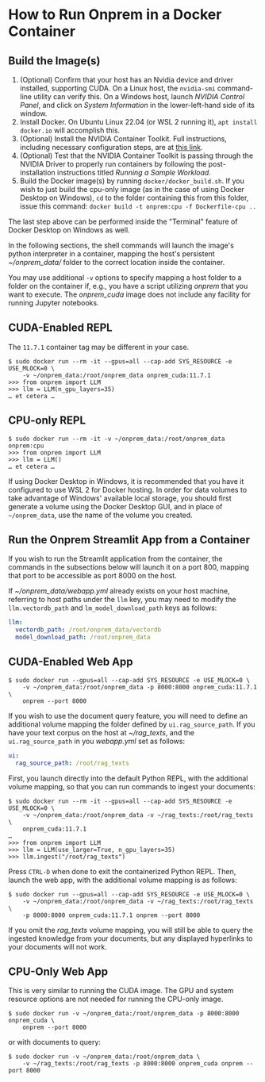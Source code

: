 How to Run Onprem in a Docker Container
=======================================

Build the Image(s)
------------------

1. (Optional) Confirm that your host has an Nvidia device and driver installed, supporting
   CUDA. On a Linux host, the `nvidia-smi` command-line utility can verify this.
   On a Windows host, launch *NVIDIA Control Panel*, and click on
   *System Information* in the lower-left-hand side of its window.
2. Install Docker. On Ubuntu Linux 22.04 (or WSL 2 running it),
   `apt install docker.io` will accomplish this.
3. (Optional) Install the NVIDIA Container Toolkit. Full instructions, including necessary
   configuration steps, are at
   [this link](https://docs.nvidia.com/datacenter/cloud-native/container-toolkit/latest/install-guide.html).
4. (Optional) Test that the NVIDIA Container Toolkit is passing through the NVIDIA Driver
   to properly run containers by following the post-installation instructions
   titled *Running a Sample Workload*.
5. Build the Docker image(s) by running `docker/docker_build.sh`. If you wish to just
   build the cpu-only image (as in the case of using Docker Desktop on Windows), `cd` to
   the folder containing this from this folder, issue this command:
   `docker build -t onprem:cpu -f Dockerfile-cpu ..`

The last step above can be performed inside the "Terminal" feature of Docker Desktop
on Windows as well.

In the following sections, the shell commands will launch the image's python interpreter
in a container, mapping the host's persistent *~/onprem_data/* folder to the correct
location inside the container.

You may use additional `-v` options to specify mapping a host folder to a folder on the
container if, e.g., you have a script utilizing *onprem* that you want to execute. The
*onprem_cuda* image does not include any facility for running Jupyter notebooks.

CUDA-Enabled REPL
-----------------

The `11.7.1` container tag may be different in your case.

```shell
$ sudo docker run --rm -it --gpus=all --cap-add SYS_RESOURCE -e USE_MLOCK=0 \
    -v ~/onprem_data:/root/onprem_data onprem_cuda:11.7.1
>>> from onprem import LLM
>>> llm = LLM(n_gpu_layers=35)
… et cetera …
```

CPU-only REPL
-------------

```shell
$ sudo docker run --rm -it -v ~/onprem_data:/root/onprem_data onprem:cpu
>>> from onprem import LLM
>>> llm = LLM()
… et cetera …
```

If using Docker Desktop in Windows, it is recommended that you have it configured to use
WSL 2 for Docker hosting. In order for data volumes to take advantage of Windows'
available local storage, you should first generate a volume using the Docker Desktop
GUI, and in place of `~/onprem_data`, use the name of the volume you created.

Run the Onprem Streamlit App from a Container
---------------------------------------------

If you wish to run the Streamlit application from the container, the commands in
the subsections below will launch it on a port 800, mapping that port to be
accessible as port 8000 on the host.

If *~/onprem_data/webapp.yml* already exists on your host machine, referring to
host paths under the `llm` key, you may need to modify the `llm.vectordb_path`
and `lm_model_download_path` keys as follows:

```yaml
llm:
  vectordb_path: /root/onprem_data/vectordb
  model_download_path: /root/onprem_data
```

CUDA-Enabled Web App
--------------------

```shell
$ sudo docker run --gpus=all --cap-add SYS_RESOURCE -e USE_MLOCK=0 \
    -v ~/onprem_data:/root/onprem_data -p 8000:8000 onprem_cuda:11.7.1 \
    onprem --port 8000
```

If you wish to use the document query feature, you will need to define an
additional volume mapping the folder defined by
`ui.rag_source_path`. If you have your text corpus on the host at *~/rag_texts*,
and the `ui.rag_source_path` in you *webapp.yml* set as follows:

```yaml
ui:
  rag_source_path: /root/rag_texts
```

First, you launch directly into the default Python REPL, with the additional
volume mapping, so that you can run commands to ingest your documents:

```shell
$ sudo docker run --rm -it --gpus=all --cap-add SYS_RESOURCE -e USE_MLOCK=0 \
    -v ~/onprem_data:/root/onprem_data -v ~/rag_texts:/root/rag_texts \
    onprem_cuda:11.7.1
…
>>> from onprem import LLM
>>> llm = LLM(use_larger=True, n_gpu_layers=35)
>>> llm.ingest("/root/rag_texts")
```

Press `CTRL-D` when done to exit the containerized Python REPL. Then, launch the
web app, with the additional volume mapping is as follows:

```shell
$ sudo docker run --gpus=all --cap-add SYS_RESOURCE -e USE_MLOCK=0 \
    -v ~/onprem_data:/root/onprem_data -v ~/rag_texts:/root/rag_texts \
    -p 8000:8000 onprem_cuda:11.7.1 onprem --port 8000
```

If you omit the *rag_texts* volume mapping, you will still be able to query the
ingested knowledge from your documents, but any displayed hyperlinks to your
documents will not work.

CPU-Only Web App
----------------

This is very similar to running the CUDA image. The GPU and system resource
options are not needed for running the  CPU-only image.

```shell
$ sudo docker run -v ~/onprem_data:/root/onprem_data -p 8000:8000 onprem_cuda \
    onprem --port 8000
```

or with documents to query:

```shell
$ sudo docker run -v ~/onprem_data:/root/onprem_data \
    -v ~/rag_texts:/root/rag_texts -p 8000:8000 onprem_cuda onprem --port 8000
```
